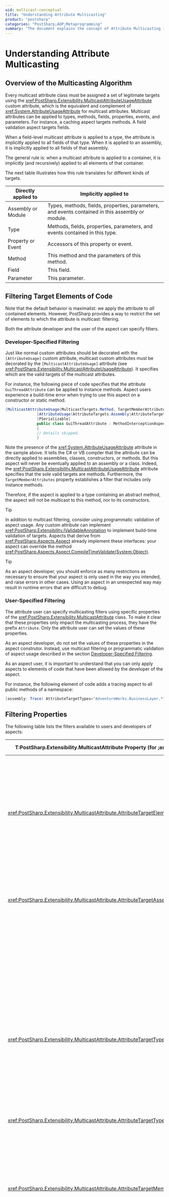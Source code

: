 ```yaml
---
uid: multicast-conceptual
title: "Understanding Attribute Multicasting"
product: "postsharp"
categories: "PostSharp;AOP;Metaprogramming"
summary: "The document explains the concept of Attribute Multicasting in PostSharp. It outlines how multicast attributes are applied, the process of filtering target elements of code, user and developer-specified filtering, and overriding filtering attributes."
---
```

# Understanding Attribute Multicasting


## Overview of the Multicasting Algorithm

Every multicast attribute class must be assigned a set of legitimate targets using the <xref:PostSharp.Extensibility.MulticastAttributeUsageAttribute> custom attribute, which is the equivalent and complement of <xref:System.AttributeUsageAttribute> for multicast attributes. Multicast attributes can be applied to types, methods, fields, properties, events, and parameters. For instance, a caching aspect targets methods. A field validation aspect targets fields. 

When a field-level multicast attribute is applied to a type, the attribute is implicitly applied to all fields of that type. When it is applied to an assembly, it is implicitly applied to all fields of that assembly.

The general rule is: when a multicast attribute is applied to a container, it is implicitly (and recursively) applied to all elements of that container.

The next table illustrates how this rule translates for different kinds of targets.

| Directly applied to | Implicitly applied to |
|---------------------|-----------------------|
| Assembly or Module | Types, methods, fields, properties, parameters, and events contained in this assembly or module. |
| Type | Methods, fields, properties, parameters, and events contained in this type. |
| Property or Event | Accessors of this property or event. |
| Method | This method and the parameters of this method. |
| Field | This field. |
| Parameter | This parameter. |


## Filtering Target Elements of Code

Note that the default behavior is maximalist: we apply the attribute to *all* contained elements. However, PostSharp provides a way to restrict the set of elements to which the attribute is multicast: filtering. 

Both the attribute developer and the user of the aspect can specify filters.


### Developer-Specified Filtering

Just like normal custom attributes should be decorated with the `[AttributeUsage]` custom attribute, multicast custom attributes must be decorated by the `[MulticastAttributeUsage]` attribute (see <xref:PostSharp.Extensibility.MulticastAttributeUsageAttribute>). It specifies which are the valid targets of the multicast attributes. 

For instance, the following piece of code specifies that the attribute `GuiThreadAttribute` can be applied to instance methods. Aspect users experience a build-time error when trying to use this aspect on a constructor or static method. 

```csharp
[MulticastAttributeUsage(MulticastTargets.Method, TargetMemberAttributes = MulticastAttributes.Instance)]
              [AttributeUsage(AttributeTargets.Assembly|AttributeTargets.Class|AttributeTargets.Method, AllowMultiple = true)]
              [PSerializable]
              public class GuiThreadAttribute : MethodInterceptionAspect
              {
              // Details skipped.
              }
```

Note the presence of the <xref:System.AttributeUsageAttribute> attribute in the sample above. It tells the C# or VB compiler that the attribute can be directly applied to assemblies, classes, constructors, or methods. But this aspect will never be eventually applied to an assembly or a class. Indeed, the <xref:PostSharp.Extensibility.MulticastAttributeUsageAttribute> attribute specifies that the sole valid targets are methods. Furthermore, the `TargetMemberAttributes` property establishes a filter that includes only instance methods. 

Therefore, if the aspect is applied to a type containing an abstract method, the aspect will not be multicast to this method, nor to its constructors.

> [!TIP]
> In addition to multicast filtering, consider using programmatic validation of aspect usage. Any custom attribute can implement <xref:PostSharp.Extensibility.IValidableAnnotation> to implement build-time validation of targets. Aspects that derive from <xref:PostSharp.Aspects.Aspect> already implement these interfaces: your aspect can override the method <xref:PostSharp.Aspects.Aspect.CompileTimeValidate(System.Object)>. 

> [!TIP]
> As an aspect developer, you should enforce as many restrictions as necessary to ensure that your aspect is only used in the way you intended, and raise errors in other cases. Using an aspect in an unexpected way may result in runtime errors that are difficult to debug.


### User-Specified Filtering

The attribute user can specify multicasting filters using specific properties of the <xref:PostSharp.Extensibility.MulticastAttribute> class. To make it clear that these properties only impact the multicasting process, they have the prefix `Attribute`. Only the attribute user can set the values of these properties. 

As an aspect developer, do not set the values of these properties in the aspect construtor. Instead, use multicast filtering or programmatic validation of aspect usage described in the section [Developer-Specified Filtering](#developer-specified-filtering). 

As an aspect user, it is important to understand that you can only apply aspects to elements of code that have been allowed by the developer of the aspect.

For instance, the following element of code adds a tracing aspect to all public methods of a namespace:

```csharp
[assembly: Trace( AttributeTargetTypes="AdventureWorks.BusinessLayer.*", AttributeTargetMemberAttributes = MulticastAttributes.Public )]
```


## Filtering Properties

The following table lists the filters available to users and developers of aspects:

| T:PostSharp.Extensibility.MulticastAttribute Property (for ;aspect users) | T:PostSharp.Extensibility.MulticastAttributeUsageAttribute Property (for aspect developers) | Description |
|--------------------------------------------------------------------------------------------|--------------------------------------------------------------------------------------------------------------|-------------|
| <xref:PostSharp.Extensibility.MulticastAttribute.AttributeTargetElements> | <xref:PostSharp.Extensibility.MulticastAttributeUsageAttribute.ValidOn> | Restricts the kinds of targets (assemblies, classes, value types, delegates, interfaces, properties, events, properties, methods, constructors, parameters) to which the attribute can be indirectly applied. |
| <xref:PostSharp.Extensibility.MulticastAttribute.AttributeTargetAssemblies> |  | Wildcard expression or regular expression specifying to which assemblies the attribute is multicast. |
|  | <xref:PostSharp.Extensibility.MulticastAttributeUsageAttribute.AllowExternalAssemblies> | Determines whether the aspect can be applied to elements defined in a different assembly than the current one. |
| <xref:PostSharp.Extensibility.MulticastAttribute.AttributeTargetTypes> |  | Wildcard expression or regular expression filtering by name the type to which the attribute is applied, or the declaring type of the member to which the attribute is applied. |
| <xref:PostSharp.Extensibility.MulticastAttribute.AttributeTargetTypeAttributes> | <xref:PostSharp.Extensibility.MulticastAttributeUsageAttribute.TargetTypeAttributes> | Restricts the visibility of the type to which the aspect is applied, or of the type declaring the member to which the aspect is applied. |
| <xref:PostSharp.Extensibility.MulticastAttribute.AttributeTargetMembers> |  | Wildcard expression or regular expression filtering by name the member to which the attribute is applied. |
| <xref:PostSharp.Extensibility.MulticastAttribute.AttributeTargetMemberAttributes> | <xref:PostSharp.Extensibility.MulticastAttributeUsageAttribute.TargetMemberAttributes> | Restricts the attributes (visibility, virtuality, abstraction, literality, ...) of the member to which the aspect is applied. |
| <xref:PostSharp.Extensibility.MulticastAttribute.AttributeTargetParameters> |  | Wildcard expression or regular expression specifying to which parameter the attribute is multicast. |
| <xref:PostSharp.Extensibility.MulticastAttribute.AttributeTargetParameterAttributes> | <xref:PostSharp.Extensibility.MulticastAttributeUsageAttribute.TargetParameterAttributes> | Restricts the attributes (in/out/ref) of the parameter to which the aspect is applied. |
| <xref:PostSharp.Extensibility.MulticastAttribute.AttributeInheritance> | <xref:PostSharp.Extensibility.MulticastAttributeUsageAttribute.Inheritance> | Specifies whether the aspect is propagated along the lines of inheritance of the target interface, class, method, or parameter (see <xref:multicast-inheritance>).  |

> [!CAUTION]
> Whenever possible, do not rely on naming conventions to apply aspects (properties <xref:PostSharp.Extensibility.MulticastAttribute.AttributeTargetTypes>, <xref:PostSharp.Extensibility.MulticastAttribute.AttributeTargetMembers> and <xref:PostSharp.Extensibility.MulticastAttribute.AttributeTargetParameters>). This may work perfectly today, and break tomorrow if someone renames an element of code without being aware of the aspect. 


## Overriding Filtering Attributes

Suppose we have two classes `A` and `B`, `B` being derived from `A`. Both `A` and `B` can be decorated with <xref:PostSharp.Extensibility.MulticastAttributeUsageAttribute>. However, since `B` is derived from `A`, filters on `B` cannot be more permissive than filters on `A`. 

In other words, the <xref:PostSharp.Extensibility.MulticastAttributeUsageAttribute> custom attribute is inherited. It can be overwritten in derived classes, but derived class cannot *enlarge* the set of possible targets. They can only *restrict* it. 

Similarly (and hopefully predictably), the aspect user is subject to the same rule: they can restrict the set of possible targets supported by the aspect, but cannot enlarge it.


